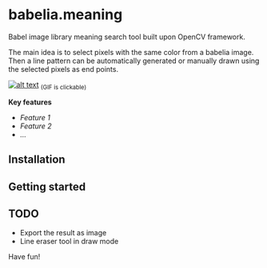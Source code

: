 # babelia.meaning
Babel image library meaning search tool built upon OpenCV framework.

The main idea is to select pixels with the same color from a babelia image. Then a line pattern can be automatically generated or manually drawn using the selected pixels as end points.

[![alt text](https://i.imgur.com/eaNz7NA.gif)](https://imgur.com/a/0tWv151)
<sub>(GIF is clickable)</sub>

**Key features**

+ *Feature 1*
+ *Feature 2*
+ *...*

## Installation

## Getting started

## TODO
+ Export the result as image
+ Line eraser tool in draw mode

Have fun!
